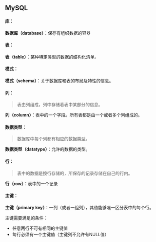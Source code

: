 MySQL
---

#### 库：

**数据库（database）**：保存有组织数据的容器

#### 表：

**表（table）**：某种特定类型的数据的结构化清单。

#### 模式：

**模式（schema）**：关于数据库和表的布局及特性的信息。

#### 列：

> 表由列组成，列中存储着表中某部分的信息。

**列（column）**：表中的一个字段。所有表都是由一个或者多个列组成的。

#### 数据类型：

> 数据库中每个列都有相应的数据类型。

**数据类型（datatype）**：允许的数据的类型。

#### 行：

> 表中的数据是按行存储的，所保存的记录存储在自己的行内。

**行（row）**：表中的一个记录

#### 主键：

**主键（primary key）**：一列（或者一组列），其值能够唯一区分表中的每个行。

主键需要满足的条件：

* 任意两行不可有相同的主键值
* 每行必须有一个主键值（主键列不允许有NULL值）


